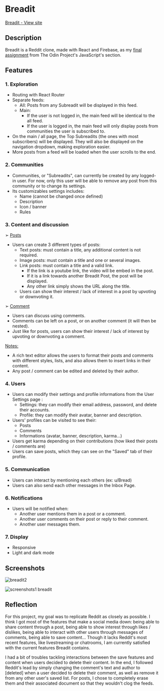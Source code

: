 # Breadit

[Breadit - View site](https://breadit.web.app/)

## Description

Breadit is a Reddit clone, made with React and Firebase, as my [final assignment](https://www.theodinproject.com/paths/full-stack-javascript/courses/javascript/lessons/final-project) from The Odin Project's JavaScript's section.

## Features

### 1. Exploration

- Routing with React Router
- Separate feeds:
  * All: Posts from any Subreadit will be displayed in this feed.
  * Main:
    * If the user is not logged in, the main feed will be identical to the all feed.
    * If the user is logged in, the main feed will only display posts from communities the user is subscribed to.
 - On the main / all page, the Top Subreadits (the ones with most subscribers) will be displayed. They will also be displayed on   the navigation dropdown, making exploration easier.
 - More posts from a feed will be loaded when the user scrolls to the end.

### 2. Communities

- Communities, or "Subreadits", can currently be created by any logged-in user. For now, only this user will be able to remove any post from this community or to change its settings.
- Its customizables settings includes:
  * Name (cannot be changed once defined)
  * Description
  * Icon / banner
  * Rules
 
### 3. Content and discussion

  ➢ <ins>Posts</ins>

- Users can create 3 different types of posts:
  * Text posts: must contain a title, any additional content is not required.
  * Image posts: must contain a title and one or several images.
  * Link posts: must contain a title and a valid link.
    * If the link is a youtube link, the video will be embed in the post.
    * If it is a link towards another Breadit Post, the post will be displayed.
    * Any other link simply shows the URL along the title.
  * Users can show their interest / lack of interest in a post by upvoting or downvoting it.
  
➢ <ins>Comment</ins>

- Users can discuss using comments.
- Comments can be left on a post, or on another comment (it will then be nested).
- Just like for posts, users can show their interest / lack of interest by upvoting or downvoting a comment.

<ins>Notes:</ins>

- A rich text editor allows the users to format their posts and comments with different styles, lists, and also allows them to insert links in their content.
- Any post / comment can be edited and deleted by their author.

### 4. Users

- Users can modify their settings and profile informations from the User Settings page :
  * Settings: they can modify their email address, password, and delete their accounts.
  * Profile: they can modify their avatar, banner and description.
- Users' profiles can be visited to see their:
  * Posts
  * Comments
  * Informations (avatar, banner, description, karma...)
- Users get karma depending on their contributions (how liked their posts / comments are)
- Users can save posts, which they can see on the "Saved" tab of their profile.

### 5. Communication

- Users can interact by mentioning each others (ex: u/Bread)
- Users can also send each other messages in the Inbox Page.

### 6. Notifications

- Users will be notified when:
  * Another user mentions them in a post or a comment.
  * Another user comments on their post or reply to their comment.
  * Another user messages them.
  
### 7. Display

- Responsive
- Light and dark mode

## Screenshots

![breadit2](https://user-images.githubusercontent.com/68861848/112839931-07cce380-909f-11eb-8680-c2bc27730dd9.png)

![screenshots1 breadit](https://user-images.githubusercontent.com/68861848/112839944-0bf90100-909f-11eb-9e58-7d9c728950ba.png)

## Reflection

For this project, my goal was to replicate Reddit as closely as possible. I think I got most of the features that make a social media down: being able to share content through a post, being able to show interest through likes / dislikes, being able to interact with other users through messages of comments, being able to save content... Though it lacks Reddit's most recent features, like livestreaming or chatrooms, I am currently satisfied with the current features Breadit contains.

I had a bit of troubles tackling interactions between the save features and content when users decided to delete their content. In the end, I followed Reddit's lead by simply changing the comment's text and author to [deleted] when a user decided to delete their comment, as well as remove it from any other user's saved list. For posts, I chose to completely erase them and their associated document so that they wouldn't clog the feeds.
